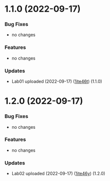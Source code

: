 # 1.1.0 (2022-09-17)

### Bug Fixes

* no changes

### Features

* no changes

### Updates

* Lab01 uploaded (2022-09-17) ([1ite46t](https://github.com/imzorin-rudn/NauchnoeProgrammirovanieZorin/tree/main/lab01)) (1.1.0)

# 1.2.0 (2022-09-17)

### Bug Fixes

* no changes

### Features

* no changes

### Updates

* Lab02 uploaded (2022-09-17) ([1ite46y](https://github.com/imzorin-rudn/NauchnoeProgrammirovanieZorin/tree/main/lab02)) (1.2.0)

